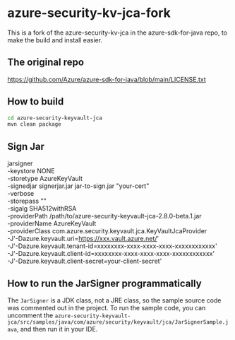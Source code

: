 # azure-security-kv-jca-fork
This is a fork of the azure-security-kv-jca in the azure-sdk-for-java repo, to make the build and install easier.

## The original repo

https://github.com/Azure/azure-sdk-for-java/blob/main/LICENSE.txt

## How to build
```bash
cd azure-security-keyvault-jca
mvn clean package
```

## Sign Jar

jarsigner \
-keystore NONE \
-storetype AzureKeyVault \
-signedjar signerjar.jar jar-to-sign.jar "your-cert" \
-verbose \
-storepass "" \
-sigalg SHA512withRSA \
-providerPath /path/to/azure-security-keyvault-jca-2.8.0-beta.1.jar \
-providerName AzureKeyVault \
-providerClass com.azure.security.keyvault.jca.KeyVaultJcaProvider \
-J'-Dazure.keyvault.uri=https://xxx.vault.azure.net/' \
-J'-Dazure.keyvault.tenant-id=xxxxxxxx-xxxx-xxxx-xxxx-xxxxxxxxxxxx' \
-J'-Dazure.keyvault.client-id=xxxxxxxx-xxxx-xxxx-xxxx-xxxxxxxxxxxx' \
-J'-Dazure.keyvault.client-secret=your-client-secret'

## How to run the JarSigner programmatically

The `JarSigner` is a JDK class, not a JRE class, so the sample source code was commented out in the project. To run the sample code, you can uncomment the `azure-security-keyvault-jca/src/samples/java/com/azure/security/keyvault/jca/JarSignerSample.java`, and then run it in your IDE. 
